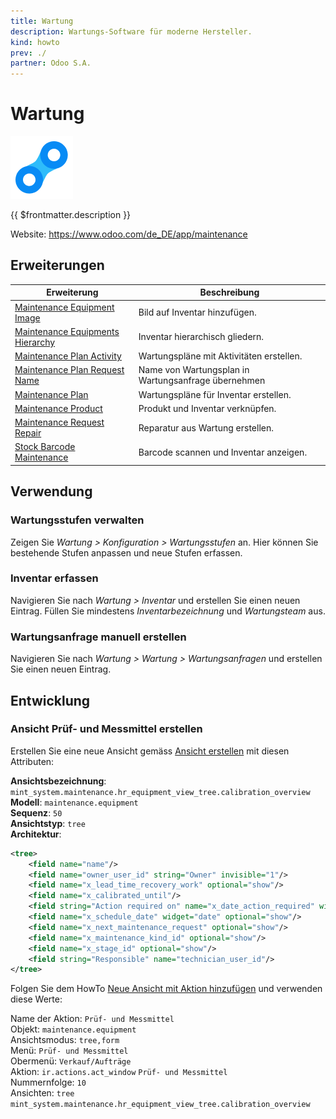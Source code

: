 ```yaml
---
title: Wartung
description: Wartungs-Software für moderne Hersteller.
kind: howto
prev: ./
partner: Odoo S.A.
---
```


# Wartung

![icons_odoo_maintenance](attachments/icons_odoo_maintenance.png)

{{ $frontmatter.description }}

Website: <https://www.odoo.com/de_DE/app/maintenance>

## Erweiterungen

| Erweiterung                                                                 | Beschreibung                                        |
| --------------------------------------------------------------------------- | --------------------------------------------------- |
| [Maintenance Equipment Image](Maintenance%20Equipment%20Image.md)           | Bild auf Inventar hinzufügen.                       |
| [Maintenance Equipments Hierarchy](Maintenance%20Equipments%20Hierarchy.md) | Inventar hierarchisch gliedern.                     |
| [Maintenance Plan Activity](Maintenance%20Plan%20Activity.md)               | Wartungspläne mit Aktivitäten erstellen.            |
| [Maintenance Plan Request Name](Maintenance%20Plan%20Request%20Name.md)     | Name von Wartungsplan in Wartungsanfrage übernehmen |
| [Maintenance Plan](Maintenance%20Plan.md)                                   | Wartungspläne für Inventar erstellen.               |
| [Maintenance Product](Maintenance%20Product.md)                             | Produkt und Inventar verknüpfen.                    |
| [Maintenance Request Repair](Maintenance%20Request%20Repair.md)             | Reparatur aus Wartung erstellen.                    |
| [Stock Barcode Maintenance](Stock%20Barcode%20Maintenance.md)               | Barcode scannen und Inventar anzeigen.              |

## Verwendung

### Wartungsstufen verwalten

Zeigen Sie _Wartung > Konfiguration > Wartungsstufen_ an. Hier können Sie bestehende Stufen anpassen und neue Stufen erfassen.

### Inventar erfassen

Navigieren Sie nach _Wartung > Inventar_ und erstellen Sie einen neuen Eintrag. Füllen Sie mindestens _Inventarbezeichnung_ und _Wartungsteam_ aus.

### Wartungsanfrage manuell erstellen

Navigieren Sie nach _Wartung > Wartung > Wartungsanfragen_ und erstellen Sie einen neuen Eintrag.

## Entwicklung

### Ansicht Prüf- und Messmittel erstellen

Erstellen Sie eine neue Ansicht gemäss [Ansicht erstellen](Development%20Views.md#Ansicht%20erstellen) mit diesen Attributen:

**Ansichtsbezeichnung**: `mint_system.maintenance.hr_equipment_view_tree.calibration_overview`
**Modell**: `maintenance.equipment`\
**Sequenz**: `50`\
**Ansichtstyp**: `tree`\
**Architektur**:

```xml
<tree>
	<field name="name"/>
	<field name="owner_user_id" string="Owner" invisible="1"/>
	<field name="x_lead_time_recovery_work" optional="show"/>
	<field name="x_calibrated_until"/>
	<field string="Action required on" name="x_date_action_required" widget="badge" optional="show"/>
	<field name="x_schedule_date" widget="date" optional="show"/>
	<field name="x_next_maintenance_request" optional="show"/>
	<field name="x_maintenance_kind_id" optional="show"/>
	<field name="x_stage_id" optional="show"/>
	<field string="Responsible" name="technician_user_id"/>
</tree>
```

Folgen Sie dem HowTo [Neue Ansicht mit Aktion hinzufügen](Development%20Actions.md#Neue%20Ansicht%20mit%20Aktion%20hinzufügen) und verwenden diese Werte:

Name der Aktion: `Prüf- und Messmittel`\
Objekt: `maintenance.equipment`\
Ansichtsmodus: `tree,form`\
Menü: `Prüf- und Messmittel`\
Obermenü: `Verkauf/Aufträge`\
Aktion: `ir.actions.act_window` `Prüf- und Messmittel`\
Nummernfolge: `10`\
Ansichten: `tree` `mint_system.maintenance.hr_equipment_view_tree.calibration_overview`
